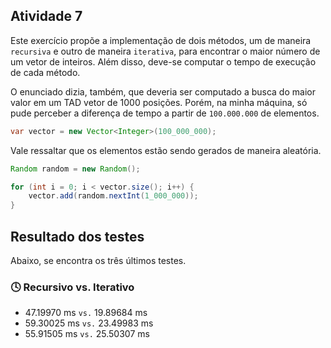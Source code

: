 ## Atividade 7

Este exercício propõe a implementação de dois métodos, um de maneira `recursiva` e outro de maneira `iterativa`, para encontrar o maior número de um vetor de inteiros. Além disso, deve-se computar o tempo de execução de cada método.

O enunciado dizia, também, que deveria ser computado a busca do maior valor em um TAD vetor de 1000 posições. Porém, na minha máquina, só pude perceber a diferença de tempo a partir de `100.000.000` de elementos.

```java
var vector = new Vector<Integer>(100_000_000);
```

Vale ressaltar que os elementos estão sendo gerados de maneira aleatória.

```java
Random random = new Random();

for (int i = 0; i < vector.size(); i++) {
    vector.add(random.nextInt(1_000_000));
}
``` 

## Resultado dos testes

Abaixo, se encontra os três últimos testes. 

### :clock4: Recursivo vs. Iterativo

+ 47.19970 ms `vs.` 19.89684 ms
+ 59.30025 ms `vs.` 23.49983 ms
+ 55.91505 ms `vs.` 25.50307 ms

